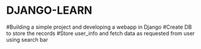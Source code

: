 # DJANGO-LEARN

#Building a simple project and developing a webapp in Django
#Create DB to store the records
#Store user_info and fetch data as requested from user using search bar
